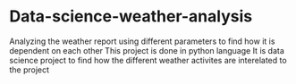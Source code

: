 # Data-science-weather-analysis
Analyzing the weather report using different parameters to find how it is dependent on each other
This project is done in python language
It is data science project to find how the different weather activites are interelated to the project
